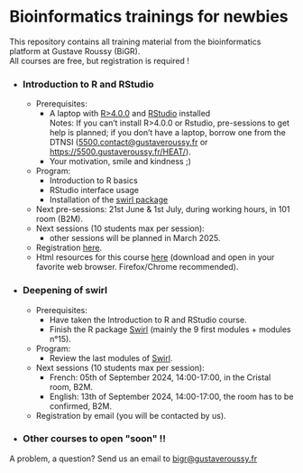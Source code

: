 # Bioinformatics trainings for newbies
This repository contains all training material from the bioinformatics platform at Gustave Roussy (BiGR).  
All courses are free, but registration is required !

- ### Introduction to R and RStudio
  - Prerequisites:
    - A laptop with [R>4.0.0](https://cran.r-project.org/) and [RStudio](https://posit.co/download/rstudio-desktop/) installed  
    Notes: If you can’t install R>4.0.0 or Rstudio, pre-sessions to get help is planned; if you don’t have a laptop, borrow one from the DTNSI (5500.contact@gustaveroussy.fr or https://5500.gustaveroussy.fr/HEAT/).
    - Your motivation, smile and kindness ;)
  - Program:
    - Introduction to R basics
    - RStudio interface usage
    - Installation of the [swirl package](https://swirlstats.com/)
  - Next pre-sessions: 21st June & 1st July, during working hours, in 101 room (B2M).
  - Next sessions (10 students max per session):
    - other sessions will be planned in March 2025.
  - Registration [here](https://docs.google.com/forms/d/e/1FAIpQLScuym-rpaFEEZ9rvP1yY7DMWgm0MlHVLFGa57iyZiZ3LXwquw/viewform?usp=sf_link).
  - Html resources for this course [here](https://github.com/gustaveroussy/training_bigr/blob/main/Introduction_R_RStudio/For_Students/GR_IntroR_RStudio.html) (download and open in your favorite web browser. Firefox/Chrome recommended).

- ### Deepening of swirl
  - Prerequisites:
    - Have taken the Introduction to R and RStudio course.
    - Finish the R package [Swirl](https://swirlstats.com/) (mainly the 9 first modules + modules n°15).
  - Program:
    - Review the last modules of [Swirl](https://swirlstats.com/).
  - Next sessions (10 students max per session):
    - French: 05th of September 2024, 14:00-17:00, in the Cristal room, B2M.
    - English: 13th of September 2024, 14:00-17:00, the room has to be confirmed, B2M.
  - Registration by email (you will be contacted by us).

- ### Other courses to open "soon" !!

A problem, a question? Send us an email to bigr@gustaveroussy.fr
